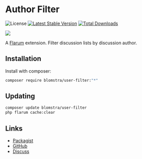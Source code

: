 # Author Filter

![License](https://img.shields.io/badge/license-MIT-blue.svg) [![Latest Stable Version](https://img.shields.io/packagist/v/blomstra/user-filter.svg)](https://packagist.org/packages/blomstra/user-filter) [![Total Downloads](https://img.shields.io/packagist/dt/blomstra/user-filter.svg)](https://packagist.org/packages/blomstra/user-filter)

![](https://extiverse.com/extension/blomstra/user-filter/open-graph-image)

A [Flarum](http://flarum.org) extension. Filter discussion lists by discussion author.

## Installation

Install with composer:

```sh
composer require blomstra/user-filter:"*"
```

## Updating

```sh
composer update blomstra/user-filter
php flarum cache:clear
```

## Links

- [Packagist](https://packagist.org/packages/blomstra/user-filter)
- [GitHub](https://github.com/blomstra/flarum-ext-user-filter)
- [Discuss](https://discuss.flarum.org/d/30153)
